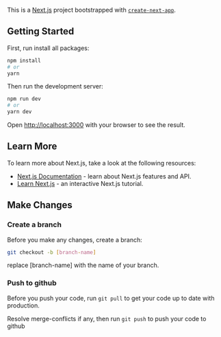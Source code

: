This is a [Next.js](https://nextjs.org/) project bootstrapped with [`create-next-app`](https://github.com/vercel/next.js/tree/canary/packages/create-next-app).

## Getting Started

First, run install all packages:

```bash
npm install
# or
yarn
```

Then run the development server:

```bash
npm run dev
# or
yarn dev
```

Open [http://localhost:3000](http://localhost:3000) with your browser to see the result.

## Learn More

To learn more about Next.js, take a look at the following resources:

- [Next.js Documentation](https://nextjs.org/docs) - learn about Next.js features and API.
- [Learn Next.js](https://nextjs.org/learn) - an interactive Next.js tutorial.

## Make Changes

### Create a branch

Before you make any changes, create a branch:

```bash
git checkout -b [branch-name]
```

replace [branch-name] with the name of your branch.

### Push to github

Before you push your code, run `git pull` to get your code up to date with production.

Resolve merge-conflicts if any, then run `git push` to push your code to github
